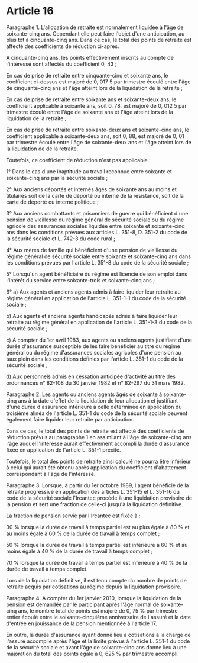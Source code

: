 # Article 16

Paragraphe 1. L'allocation de retraite est normalement liquidée à l'âge de soixante-cinq ans. Cependant elle peut faire l'objet d'une anticipation, au plus tôt à cinquante-cinq ans. Dans ce cas, le total des points de retraite est affecté des coefficients de réduction ci-après.

A cinquante-cinq ans, les points effectivement inscrits au compte de l'intéressé sont affectés du coefficient 0, 43 ;

En cas de prise de retraite entre cinquante-cinq et soixante ans, le coefficient ci-dessus est majoré de 0, 017 5 par trimestre écoulé entre l'âge de cinquante-cinq ans et l'âge atteint lors de la liquidation de la retraite ;

En cas de prise de retraite entre soixante ans et soixante-deux ans, le coefficient applicable à soixante ans, soit 0, 78, est majoré de 0, 012 5 par trimestre écoulé entre l'âge de soixante ans et l'âge atteint lors de la liquidation de la retraite ;

En cas de prise de retraite entre soixante-deux ans et soixante-cinq ans, le coefficient applicable à soixante-deux ans, soit 0, 88, est majoré de 0, 01 par trimestre écoulé entre l'âge de soixante-deux ans et l'âge atteint lors de la liquidation de de la retraite.

Toutefois, ce coefficient de réduction n'est pas applicable :

1° Dans le cas d'une inaptitude au travail reconnue entre soixante et soixante-cinq ans par la sécurité sociale ;

2° Aux anciens déportés et internés âgés de soixante ans au moins et titulaires soit de la carte de déporté ou interné de la résistance, soit de la carte de déporté ou interné politique ;

3° Aux anciens combattants et prisonniers de guerre qui bénéficient d'une pension de vieillesse du régime général de sécurité sociale ou du régime agricole des assurances sociales liquidée entre soixante et soixante-cinq ans dans les conditions prévues aux articles L. 351-8, D. 351-2 du code de la sécurité sociale et L. 742-3 du code rural ;

4° Aux mères de famille qui bénéficient d'une pension de vieillesse du régime général de sécurité sociale entre soixante et soixante-cinq ans dans les conditions prévues par l'article L. 351-8 du code de la sécurité sociale ;

5° Lorsqu'un agent bénéficiaire du régime est licencié de son emploi dans l'intérêt du service entre soixante-trois et soixante-cinq ans ;

6° a) Aux agents et anciens agents admis à faire liquider leur retraite au régime général en application de l'article L. 351-1-1 du code de la sécurité sociale ;

b) Aux agents et anciens agents handicapés admis à faire liquider leur retraite au régime général en application de l'article L. 351-1-3 du code de la sécurité sociale ;

c) A compter du 1er avril 1983, aux agents ou anciens agents justifiant d'une durée d'assurance susceptible de les faire bénéficier au titre du régime général ou du régime d'assurances sociales agricoles d'une pension au taux plein dans les conditions définies par l'article L. 351-1 du code de la sécurité sociale ;

d) Aux personnels admis en cessation anticipée d'activité au titre des ordonnances n° 82-108 du 30 janvier 1982 et n° 82-297 du 31 mars 1982.

Paragraphe 2. Les agents ou anciens agents âgés de soixante à soixante-cinq ans à la date d'effet de la liquidation de leur allocation et justifiant d'une durée d'assurance inférieure à celle déterminée en application du troisième alinéa de l'article L. 351-1 du code de la sécurité sociale peuvent également faire liquider leur retraite par anticipation.

Dans ce cas, le total des points de retraite est affecté des coefficients de réduction prévus au paragraphe 1 en assimilant à l'âge de soixante-cinq ans l'âge auquel l'intéressé aurait effectivement accompli la durée d'assurance fixée en application de l'article L. 351-1 précité.

Toutefois, le total des points de retraite ainsi calculé ne pourra être inférieur à celui qui aurait été obtenu après application du coefficient d'abattement correspondant à l'âge de l'intéressé.

Paragraphe 3. Lorsque, à partir du 1er octobre 1989, l'agent bénéficie de la retraite progressive en application des articles L. 351-15 et L. 351-16 du code de la sécurité sociale l'Ircantec procède à une liquidation provisoire de la pension et sert une fraction de celle-ci jusqu'à la liquidation définitive.

La fraction de pension servie par l'Ircantec est fixée à :

30 % lorsque la durée de travail à temps partiel est au plus égale à 80 % et au moins égale à 60 % de la durée de travail à temps complet ;

50 % lorsque la durée de travail à temps partiel est inférieure à 60 % et au moins égale à 40 % de la durée de travail à temps complet ;

70 % lorsque la durée de travail à temps partiel est inférieure à 40 % de la durée de travail à temps complet.

Lors de la liquidation définitive, il est tenu compte du nombre de points de retraite acquis par cotisations au régime depuis la liquidation provisoire.

Paragraphe 4. A compter du 1er janvier 2010, lorsque la liquidation de la pension est demandée par le participant après l'âge normal de soixante-cinq ans, le nombre total de points est majoré de 0, 75 % par trimestre entier écoulé entre le soixante-cinquième anniversaire de l'assuré et la date d'entrée en jouissance de la pension mentionnée à l'article 17.

En outre, la durée d'assurance ayant donné lieu à cotisations à la charge de l'assuré accomplie après l'âge et la limite prévus à l'article L. 351-1 du code de la sécurité sociale et avant l'âge de soixante-cinq ans donne lieu à une majoration du total des points égale à 0, 625 % par trimestre accompli.
